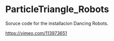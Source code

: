 # ParticleTriangle_Robots


Soruce code for the installacion Dancing Robots.

https://vimeo.com/113973651

